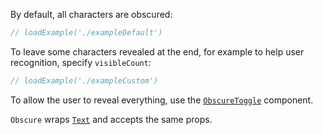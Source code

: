 By default, all characters are obscured:

```jsx
// loadExample('./exampleDefault')
```

To leave some characters revealed at the end, for example to help user recognition, specify `visibleCount`:

```jsx
// loadExample('./exampleCustom')
```

To allow the user to reveal everything, use the [`ObscureToggle`](#obscuretoggle) component.

`Obscure` wraps [`Text`](#text) and accepts the same props.
